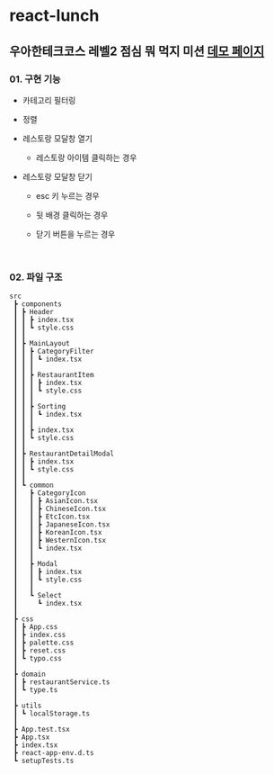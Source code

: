 # react-lunch

## 우아한테크코스 레벨2 점심 뭐 먹지 미션 [데모 페이지](https://suyoungj.github.io/react-lunch/)

### 01. 구현 기능

- 카테고리 필터링
- 정렬
- 레스토랑 모달창 열기
  - 레스토랑 아이템 클릭하는 경우
- 레스토랑 모달창 닫기

  - esc 키 누르는 경우
  - 뒷 배경 클릭하는 경우
  - 닫기 버튼을 누르는 경우

    <br>

### 02. 파일 구조

```
src
 ┣ components
 ┃ ┣ Header
 ┃ ┃ ┣ index.tsx
 ┃ ┃ ┗ style.css
 ┃ ┃
 ┃ ┣ MainLayout
 ┃ ┃ ┣ CategoryFilter
 ┃ ┃ ┃ ┗ index.tsx
 ┃ ┃ ┃
 ┃ ┃ ┣ RestaurantItem
 ┃ ┃ ┃ ┣ index.tsx
 ┃ ┃ ┃ ┗ style.css
 ┃ ┃ ┃
 ┃ ┃ ┣ Sorting
 ┃ ┃ ┃ ┗ index.tsx
 ┃ ┃ ┃
 ┃ ┃ ┣ index.tsx
 ┃ ┃ ┗ style.css
 ┃ ┃
 ┃ ┣ RestaurantDetailModal
 ┃ ┃ ┣ index.tsx
 ┃ ┃ ┗ style.css
 ┃ ┃
 ┃ ┗ common
 ┃   ┣ CategoryIcon
 ┃   ┃ ┣ AsianIcon.tsx
 ┃   ┃ ┣ ChineseIcon.tsx
 ┃   ┃ ┣ EtcIcon.tsx
 ┃   ┃ ┣ JapaneseIcon.tsx
 ┃   ┃ ┣ KoreanIcon.tsx
 ┃   ┃ ┣ WesternIcon.tsx
 ┃   ┃ ┗ index.tsx
 ┃   ┃
 ┃   ┣ Modal
 ┃   ┃ ┣ index.tsx
 ┃   ┃ ┗ style.css
 ┃   ┃
 ┃   ┗ Select
 ┃     ┗ index.tsx
 ┃
 ┣ css
 ┃ ┣ App.css
 ┃ ┣ index.css
 ┃ ┣ palette.css
 ┃ ┣ reset.css
 ┃ ┗ typo.css
 ┃
 ┣ domain
 ┃ ┣ restaurantService.ts
 ┃ ┗ type.ts
 ┃
 ┣ utils
 ┃ ┗ localStorage.ts
 ┃
 ┣ App.test.tsx
 ┣ App.tsx
 ┣ index.tsx
 ┣ react-app-env.d.ts
 ┗ setupTests.ts
```
